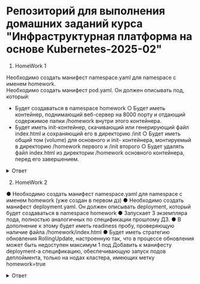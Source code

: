 # Репозиторий для выполнения домашних заданий курса "Инфраструктурная платформа на основе Kubernetes-2025-02" 

1. HomeWork 1 

Необходимо создать манифест namespace.yaml для namespace с именем homework.  
Необходимо создать манифест pod.yaml. Он должен описывать под, который: 
* Будет создаваться в namespace homework ○ Будет иметь контейнер, поднимающий веб-сервер на 8000 порту и отдающий содержимое папки /homework внутри этого контейнера.  
* Будет иметь init-контейнер, скачивающий или генерирующий файл index.html и сохраняющий его в директорию /init ○ Будет иметь общий том (volume) для основного и init- контейнера, 
монтируемый в директорию /homework первого и /init второго ○ Будет удалять файл index.html из директории /homework основного контейнера, перед его завершением. 


<details>
  <summary>Ответ</summary>

Основные DNS записи: 
namespace.yaml - создаёт namespace. 
configmap.yaml - заменяет дефолтный конфиг ngix. 
service.yaml - делаем сервис, для проверки работы пода снаружи через NodePort. 
pod.yaml - описываем сам под. 

### запуск
```
kubectl apply -f namespace.yaml
kubectl apply -f configmap.yaml
kubectl apply -f pod.yaml
 kubectl apply -f service.yaml
```


</details>

2. HomeWork 2

● Необходимо создать манифест namespace.yaml для namespace с именем homework (уже создан в первом дз)
● Необходимо создать манифест deployment.yaml. Он должен описывать deployment, который будет создаваться в namespace homework 
● Запускает 3 экземпляра пода, полностью аналогичных по спецификации прошлому ДЗ. 
● В дополнение к этому будет иметь readiness пробу, проверяющую наличие файла /homework/index.html
● Будет иметь стратегию обновления RollingUpdate, настроенную так, что в процессе обновления может быть недоступен максимум 1 под 
Добавить к манифесту deployment-а спецификацию, обеспечивающую запуск подов деплоймента, только на нодах кластера, имеющих метку homework=true

<details>
  <summary>Ответ</summary>

Создаём манифест 
```
apiVersion: apps/v1
kind: Deployment
metadata:
  name: homework-deployment
  namespace: homework
  labels:
    app: homework
spec:
  replicas: 3  # Запускаем 3 экземпляра пода из прошлого ДЗ
  selector:
    matchLabels:
      app: homework
  strategy:
    type: RollingUpdate
    rollingUpdate:
      maxUnavailable: 1  # В процессе обновления может быть недоступен 1 под
      maxSurge: 1        # Указываем что в процессе обновления можно создавать 1 дполнительный под
  template:
    metadata:
      labels:
        app: homework
    spec:
      nodeSelector:
        homework: "true"  # Указываем, что поды могут запускаться только на нодах с меткой homework
      volumes:
        - name: shared-volume
          emptyDir: {}
        - name: config-volume
          configMap:
            name: nginx-config
      initContainers:
        - name: init-container
          image: busybox
          command: ["/bin/sh", "-c"]
          args:
            - echo "<h1>OTUS HomeWORK 1</h1>" > /init/index.html;
          volumeMounts:
            - name: shared-volume
              mountPath: /init
      containers:
        - name: web-server
          image: nginx
          ports:
            - containerPort: 8000
          volumeMounts:
            - name: shared-volume
              mountPath: /homework
            - name: config-volume
              mountPath: /etc/nginx/nginx.conf
              subPath: nginx.conf
          readinessProbe:  # Проверяем наличие файла /homework/index.html
            exec:
              command: ["/bin/sh", "-c", "test -f /homework/index.html"]
            initialDelaySeconds: 5
            periodSeconds: 10
          lifecycle:
            preStop:
              exec:
                command: ["/bin/sh", "-c", "rm -f /homework/index.html"]

```
Ставим метку на ноду

```
kubectl label node node-1 homework=true
```


Заметка про расширение Deployment

Should you manually scale a Deployment, example via kubectl scale deployment deployment --replicas=X, and then you update that Deployment based on a manifest (for example: by running kubectl apply -f deployment.yaml), 
 then applying that manifest overwrites the manual scaling that you previously did. 


</details>
